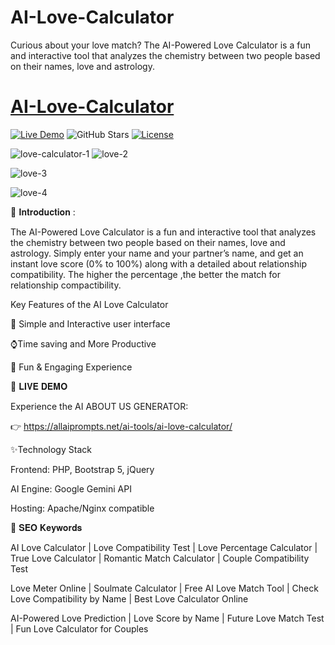 # AI-Love-Calculator
Curious about your love match? The AI-Powered Love Calculator is a fun and interactive tool that analyzes the chemistry between two people based on their names, love and astrology.

# [AI-Love-Calculator](https://github.com/rocksk/AI-Love-Calculator/)

[![Live Demo](https://img.shields.io/badge/Demo-Live%20Demo-brightgreen)](https://allaiprompts.net/ai-tools/AI-Love-Calculator/)
![GitHub Stars](https://img.shields.io/github/stars/rocksk/AI-love-calculator?style=social)
[![License](https://img.shields.io/badge/License-MIT-blue)](LICENSE)

![love-calculator-1](https://github.com/user-attachments/assets/91278458-8fc0-4080-bc35-690339f87a77)
![love-2](https://github.com/user-attachments/assets/7ae8ef11-33b4-49eb-9d22-0037d839c831)

![love-3](https://github.com/user-attachments/assets/ca49a026-8f52-4f3d-a875-2543119b64f5)

![love-4](https://github.com/user-attachments/assets/d6a07f57-2a58-41c1-ac58-e2d47ea26e55)

🌟 𝐈𝐧𝐭𝐫𝐨𝐝𝐮𝐜𝐭𝐢𝐨𝐧 :

The AI-Powered Love Calculator is a fun and interactive tool that analyzes the chemistry between two people based on their names, love and astrology. Simply enter your name and your partner’s name, and get an instant love score (0% to 100%) along with a detailed about relationship compatibility. The higher the percentage ,the better the match for relationship compactibility.

Key Features of the AI Love Calculator

👤 Simple and Interactive user interface

⌚Time saving and More Productive

📅 Fun & Engaging Experience


🚀 𝐋𝐈𝐕𝐄 𝐃𝐄𝐌𝐎

Experience the AI ABOUT US GENERATOR:

👉 https://allaiprompts.net/ai-tools/ai-love-calculator/


✨Technology Stack

Frontend: PHP, Bootstrap 5, jQuery

AI Engine: Google Gemini API

Hosting: Apache/Nginx compatible

📌 𝐒𝐄𝐎 𝐊𝐞𝐲𝐰𝐨𝐫𝐝𝐬

AI Love Calculator | Love Compatibility Test | Love Percentage Calculator | True Love Calculator | Romantic Match Calculator | Couple Compatibility Test

Love Meter Online | Soulmate Calculator | Free AI Love Match Tool | Check Love Compatibility by Name | Best Love Calculator Online

AI-Powered Love Prediction | Love Score by Name | Future Love Match Test | Fun Love Calculator for Couples
